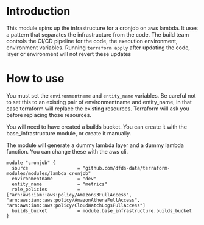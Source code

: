 # Introduction

This module spins up the infrastructure for a cronjob on aws lambda. It uses a
pattern that separates the infrastructure from the code. The build team controls
the CI/CD pipeline for the code, the execution environment, environment
variables. Running `terraform apply` after updating the code, layer or
environment will not revert these updates

# How to use

You must set the `environmentname` and `entity_name` variables. Be careful not
to set this to an existing pair of environmentname and entity_name, in that case
terraform will replace the existing resources. Terraform will ask you before
replacing those resources.

You will need to have created a builds bucket. You can create it with the base_infrastructure module, or create it manually. 

The module will generate a dummy lambda layer and a dummy lambda function. You can change these with the aws cli.

```
module "cronjob" {
  source                  = "github.com/dfds-data/terraform-modules/modules/lambda_cronjob"
  environmentname         = "dev"
  entity_name             = "metrics"
  role_policies           = ["arn:aws:iam::aws:policy/AmazonS3FullAccess", "arn:aws:iam::aws:policy/AmazonAthenaFullAccess", "arn:aws:iam::aws:policy/CloudWatchLogsFullAccess"]
  builds_bucket           = module.base_infrastructure.builds_bucket
}

``` 
